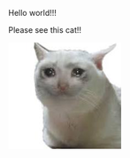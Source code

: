 <!-- ![Description of the image](./Unknown-2.png) -->
Hello world!!!



Please see this cat!!

![Pic of cat](./cat1.png)
